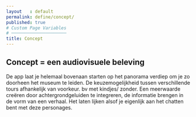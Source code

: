 ```yaml
---
layout   : default
permalink: define/concept/
published: true
# Custom Page Variables
# ─────────────────────
title: Concept
---
```

## Concept = een audiovisuele beleving
De app laat je helemaal bovenaan starten op het panorama verdiep om je zo doorheen het museum te leiden. 
De keuzemogelijkheid tussen verschillende tours afhankelijk van voorkeur. bv met kindjes/ zonder.
Een meerwaarde creëren door achtergrondgeluiden te integreren, de informatie brengen in de vorm van een verhaal. Het laten lijken alsof je eigenlijk aan het chatten bent met deze personages.